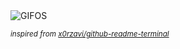 <div align="justify">
<picture>
    <source media="(prefers-color-scheme: dark)" srcset="https://i.ibb.co/bKdxfVb/output-gif.gif">
    <source media="(prefers-color-scheme: light)" srcset="https://i.ibb.co/bKdxfVb/output-gif.gif">
    <img alt="GIFOS" src="https://i.ibb.co/bKdxfVb/output-gif.gif">
</picture>

<sub><i>inspired from [x0rzavi/github-readme-terminal](https://github.com/x0rzavi/github-readme-terminal)</i></sub>

</div>

<!-- Image deletion URL: https://ibb.co/ZMT3Zr2/ac44f81484d8345a76ea6665f66b6745 -->